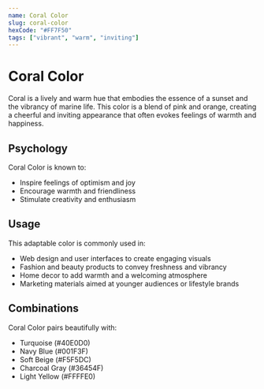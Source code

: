 ```yaml
---
name: Coral Color
slug: coral-color
hexCode: "#FF7F50"
tags: ["vibrant", "warm", "inviting"]
---
```


# Coral Color

Coral is a lively and warm hue that embodies the essence of a sunset and the vibrancy of marine life. This color is a blend of pink and orange, creating a cheerful and inviting appearance that often evokes feelings of warmth and happiness.

## Psychology

Coral Color is known to:
- Inspire feelings of optimism and joy
- Encourage warmth and friendliness
- Stimulate creativity and enthusiasm

## Usage

This adaptable color is commonly used in:
- Web design and user interfaces to create engaging visuals
- Fashion and beauty products to convey freshness and vibrancy
- Home decor to add warmth and a welcoming atmosphere
- Marketing materials aimed at younger audiences or lifestyle brands

## Combinations

Coral Color pairs beautifully with:
- Turquoise (#40E0D0)
- Navy Blue (#001F3F)
- Soft Beige (#F5F5DC)
- Charcoal Gray (#36454F)
- Light Yellow (#FFFFE0)